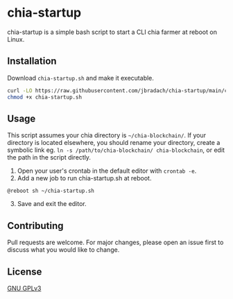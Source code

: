 # chia-startup

chia-startup is a simple bash script to start a CLI chia farmer at reboot on Linux.

## Installation

Download `chia-startup.sh` and make it executable. 

```bash
curl -LO https://raw.githubusercontent.com/jbradach/chia-startup/main/chia-startup.sh
chmod +x chia-startup.sh
```

## Usage

This script assumes your chia directory is `~/chia-blockchain/`. If your directory is located elsewhere, you should rename your directory, create a symbolic link eg. `ln -s /path/to/chia-blockchain/ chia-blockchain`, or edit the path in the script directly.

1. Open your user's crontab in the default editor with `crontab -e`. 
2. Add a new job to run chia-startup.sh at reboot.
```crontab 
@reboot sh ~/chia-startup.sh
```
3. Save and exit the editor. 

## Contributing
Pull requests are welcome. For major changes, please open an issue first to discuss what you would like to change.

## License
[GNU GPLv3](https://choosealicense.com/licenses/gpl-3.0/)
